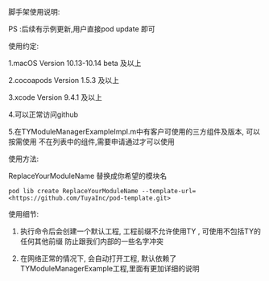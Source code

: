 脚手架使用说明:

PS :后续有示例更新,用户直接pod update 即可



使用约定:

1.macOS Version 10.13-10.14 beta 及以上

2.cocoapods Version 1.5.3 及以上

3.xcode Version 9.4.1 及以上

4.可以正常访问github

5.在TYModuleManagerExampleImpl.m中有客户可使用的三方组件及版本, 可以按需使用 不在列表中的组件,需要申请通过才可以使用



使用方法:

ReplaceYourModuleName 替换成你希望的模块名

`pod lib create ReplaceYourModuleName --template-url=<https://github.com/TuyaInc/pod-template.git>`

使用细节:

1. 执行命令后会创建一个默认工程, 工程前缀不允许使用TY , 可使用不包括TY的任何其他前缀 防止跟我们内部的一些名字冲突


2. 在网络正常的情况下, 会自动打开工程, 默认依赖了TYModuleManagerExample工程,里面有更加详细的说明